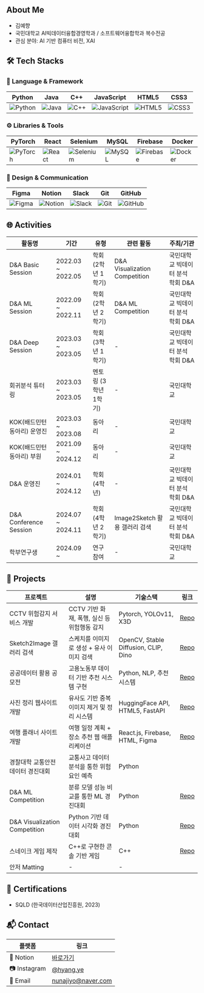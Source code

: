 ## About Me
- 김예향
- 국민대학교 AI빅데이터융합경영학과 / 소프트웨어융합학과 복수전공
- 관심 분야: AI 기반 컴퓨터 비전, XAI

## 🛠️ Tech Stacks

### 📌 Language & Framework

| Python | Java | C++ | JavaScript | HTML5 | CSS3 |
|--------|------|-----|------------|-------|------|
| ![Python](https://img.shields.io/badge/Python-3776AB?style=flat-square&logo=Python&logoColor=white) | ![Java](https://img.shields.io/badge/Java-007396?style=flat-square&logo=Java&logoColor=white) | ![C++](https://img.shields.io/badge/C++-00599C?style=flat-square&logo=C%2B%2B&logoColor=white) | ![JavaScript](https://img.shields.io/badge/JavaScript-F7DF1E?style=flat-square&logo=JavaScript&logoColor=black) | ![HTML5](https://img.shields.io/badge/HTML5-E34F26?style=flat-square&logo=HTML5&logoColor=white) | ![CSS3](https://img.shields.io/badge/CSS3-1572B6?style=flat-square&logo=CSS3&logoColor=white) |

### ⚙️ Libraries & Tools

| PyTorch | React | Selenium | MySQL | Firebase | Docker |
|--------|-------|----------|--------|----------|--------|
| ![PyTorch](https://img.shields.io/badge/PyTorch-EE4C2C?style=flat-square&logo=PyTorch&logoColor=white) | ![React](https://img.shields.io/badge/React-61DAFB?style=flat-square&logo=React&logoColor=black) | ![Selenium](https://img.shields.io/badge/Selenium-43B02A?style=flat-square&logo=Selenium&logoColor=white) | ![MySQL](https://img.shields.io/badge/MySQL-4479A1?style=flat-square&logo=MySQL&logoColor=white) | ![Firebase](https://img.shields.io/badge/Firebase-FFCA28?style=flat-square&logo=Firebase&logoColor=black) | ![Docker](https://img.shields.io/badge/Docker-2496ED?style=flat-square&logo=Docker&logoColor=white) |

### 🎨 Design & Communication

| Figma | Notion | Slack | Git | GitHub |
|--------|--------|-------|-----|--------|
| ![Figma](https://img.shields.io/badge/Figma-F24E1E?style=flat-square&logo=Figma&logoColor=white) | ![Notion](https://img.shields.io/badge/Notion-000000?style=flat-square&logo=Notion&logoColor=white) | ![Slack](https://img.shields.io/badge/Slack-4A154B?style=flat-square&logo=Slack&logoColor=white) | ![Git](https://img.shields.io/badge/Git-F05032?style=flat-square&logo=Git&logoColor=white) | ![GitHub](https://img.shields.io/badge/GitHub-181717?style=flat-square&logo=GitHub&logoColor=white) |

## 🌐 Activities

| 활동명 | 기간 | 유형 | 관련 활동 | 주최/기관 |
|--------|------|------|-------------|-----------|
| D&A Basic Session | 2022.03 ~ 2022.05 | 학회 (2학년 1학기) | D&A Visualization Competition | 국민대학교 빅데이터 분석 학회 D&A |
| D&A ML Session | 2022.09 ~ 2022.11 | 학회 (2학년 2학기) | D&A ML Competition | 국민대학교 빅데이터 분석 학회 D&A |
| D&A Deep Session | 2023.03 ~ 2023.05 | 학회 (3학년 1학기) | - | 국민대학교 빅데이터 분석 학회 D&A |
| 회귀분석 튜터링 | 2023.03 ~ 2023.05 | 멘토링 (3학년 1학기) | - | 국민대학교 |
| KOK(배드민턴 동아리) 운영진 | 2023.03 ~ 2023.08 | 동아리 | - | 국민대학교 |
| KOK(배드민턴 동아리) 부원 | 2021.09 ~ 2024.12| 동아리 | - | 국민대학교 |
| D&A 운영진 | 2024.01 ~ 2024.12 | 학회 (4학년) | - | 국민대학교 빅데이터 분석 학회 D&A |
| D&A Conference Session | 2024.07 ~ 2024.11 | 학회 (4학년 2학기) | Image2Sketch 활용 갤러리 검색 | 국민대학교 빅데이터 분석 학회 D&A |
| 학부연구생 | 2024.09 ~ | 연구참여 | - | 국민대학교 |

## 📂 Projects

| 프로젝트 | 설명 | 기술스택 | 링크 |
|----------|------|----------|------|
| CCTV 위험감지 서비스 개발 | CCTV 기반 화재, 폭행, 실신 등 위험행동 감지 | Pytorch, YOLOv11, X3D | [Repo](https://github.com/justpers/capstone-2025-24) |
| Sketch2Image 갤러리 검색 | 스케치를 이미지로 생성 + 유사 이미지 검색 | OpenCV, Stable Diffusion, CLIP, Dino | [Repo](https://github.com/justpers/Sketch2Image-and-ImageRetrieval) |
| 공공데이터 활용 공모전 | 고용노동부 데이터 기반 추천 시스템 구현 | Python, NLP, 추천시스템 | [Repo](https://github.com/justpers/10_jobs)|
| 사진 정리 웹사이트 개발 | 유사도 기반 중복 이미지 제거 및 정리 시스템 | HuggingFace API, HTML5, FastAPI| [Repo](https://github.com/justpers/Smart-Photo-Sorter)|
| 여행 플래너 사이트 개발 | 여행 일정 계획 + 장소 추천 웹 애플리케이션 | React.js, Firebase, HTML, Figma | [Repo](https://github.com/justpers/Web_travel-plan)|
| 경찰대학 교통안전 데이터 경진대회 | 교통사고 데이터 분석을 통한 위험 요인 예측 | Python | |
| D&A ML Competition | 분류 모델 성능 비교를 통한 ML 경진대회 | Python | [Repo](https://github.com/justpers/CreditCard)|
| D&A Visualization Competition | Python 기반 데이터 시각화 경진대회 | Python | [Repo](https://github.com/justpers/Covid-visualization) |
| 스네이크 게임 제작 | C++로 구현한 콘솔 기반 게임 | C++ | [Repo](https://github.com/justpers/snake_game)|
| 안저 Matting | - | - | |




## 📜 Certifications

- SQLD (한국데이터산업진흥원, 2023)
  
## 📬 Contact

| 플랫폼 | 링크 |
|--------|------|
| 📓 Notion | [바로가기](https://concrete-lead-4b0.notion.site/59e3731f20204c76b6484e60953cb544?pvs=4) |
| 📷 Instagram | [@hyang.ye](https://www.instagram.com/hyang.ye/) |
| 📧 Email | nunajiyo@naver.com |
